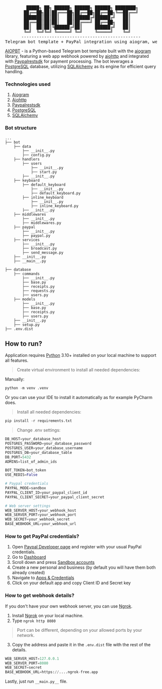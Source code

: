<div align="center" dir="auto">
<pre>
 █████╗ ██╗ ██████╗ ██████╗ ██████╗ ████████╗
██╔══██╗██║██╔═══██╗██╔══██╗██╔══██╗╚══██╔══╝
███████║██║██║   ██║██████╔╝██████╔╝   ██║   
██╔══██║██║██║   ██║██╔═══╝ ██╔══██╗   ██║   
██║  ██║██║╚██████╔╝██║     ██████╔╝   ██║   
╚═╝  ╚═╝╚═╝ ╚═════╝ ╚═╝     ╚═════╝    ╚═╝   
-----------------------------------------------
Telegram bot template + PayPal integration using aiogram, web app and paypalrestsdk    
</pre>
</div>

[AIOPBT](https://github.com/joludyaster/aiogram-paypal-bot-template) - is a Python-based Telegram bot template built with the [aiogram](https://docs.aiogram.dev/en/dev-3.x/) library, featuring a web app webhook powered by [aiohttp](https://docs.aiohttp.org/en/stable/) and integrated with [Paypalrestsdk](https://github.com/avidas/rest-api-sdk-python) for payment processing. The bot leverages a [PostgreSQL](https://www.postgresql.org/) database, utilizing [SQLAlchemy](https://www.sqlalchemy.org/) as its engine for efficient query handling.

### Technologies used
1. [Aiogram](https://docs.aiogram.dev/en/dev-3.x/)
2. [Aiohttp](https://docs.aiohttp.org/en/stable/)
3. [Paypalrestsdk](https://github.com/avidas/rest-api-sdk-python)
4. [PostgreSQL](https://www.postgresql.org/)
5. [SQLAlchemy](https://www.sqlalchemy.org/)

### Bot structure

```
...
├── bot
    ├── data
        ├── __init__.py
        ├── config.py
    ├── handlers
        ├── users
            ├── __init__.py
            ├── start.py
        ├── __init__.py
    ├── keyboard
        ├── default_keyboard
            ├── __init__.py
            ├── default_keyboard.py
        ├── inline_keyboard
            ├── __init__.py
            ├── inline_keyboard.py
        ├── __init__.py
    ├── middlewares
        ├── __init__.py
        ├── middlewares.py
    ├── paypal
        ├── __init__.py
        ├── paypal.py
    ├── services
        ├── __init__.py
        ├── broadcast.py
        ├── send_message.py
    ├── __init__.py
    ├── __main__.py

├── database
    ├── commands
        ├── __init__.py
        ├── base.py
        ├── receipts.py
        ├── requests.py
        ├── users.py
    ├── models
        ├── __init__.py
        ├── base.py
        ├── receipts.py
        ├── users.py
    ├── __init__.py
    ├── setup.py
├── .env.dist
```

## How to run?

Application requires [Python](https://www.python.org/downloads/) 3.10+ installed on your local machine to support all features.

> Create virtual environment to install all needed dependencies:

Manually:

```python
python -m venv .venv
```

Or you can use your IDE to install it automatically as for example PyCharm does.

> Install all needed dependencies:

```python
pip install -r requirements.txt
```

> Change .env settings:

```python
DB_HOST=your_database_host
POSTGRES_PASSWORD=your_database_password
POSTGRES_USER=your_database_username
POSTGRES_DB=your_database_table
DB_PORT=5432
ADMINS=list_of_admin_ids

BOT_TOKEN=bot_token
USE_REDIS=False

# Paypal credentials
PAYPAL_MODE=sandbox
PAYPAL_CLIENT_ID=your_paypal_client_id
PAYPAL_CLIENT_SECRET=your_paypal_client_secret

# Web server settings
WEB_SERVER_HOST=your_webhook_host
WEB_SERVER_PORT=your_webhook_port
WEB_SECRET=your_webhook_secret
BASE_WEBHOOK_URL=your_webhook_url
```

### How to get PayPal credentials?

1. Open [Paypal Developer page](developer.paypal.com) and register with your usual PayPal credentials.
2. Go to [Dashboard](https://developer.paypal.com/dashboard)
3. Scroll down and press [Sandbox accounts](https://developer.paypal.com/dashboard/accounts)
4. Create a new personal and business (by default you will have them both already created)
5. Navigate to [Apps & Credentials](https://developer.paypal.com/dashboard/applications/sandbox)
6. Click on your default app and copy Client ID and Secret key

### How to get webhook details?

If you don't have your own webhook server, you can use [Ngrok](https://ngrok.com/).

1. Install [Ngrok](https://ngrok.com/) on your local machine.
2. Type `ngrok http 8080`

> Port can be different, depending on your allowed ports by your network.

3. Copy the address and paste it in the `.env.dist` file with the rest of the details.

```python
WEB_SERVER_HOST=127.0.0.1
WEB_SERVER_PORT=8080
WEB_SECRET=secret
BASE_WEBHOOK_URL=https://....ngrok-free.app
```

Lastly, just run `__main.py__` file.
